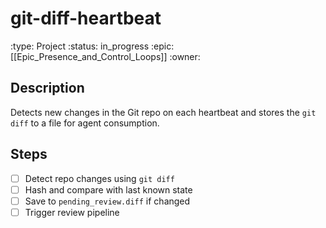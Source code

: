 # git-diff-heartbeat
:type: Project
:status: in_progress
:epic: [[Epic_Presence_and_Control_Loops]]
:owner: 

## Description
Detects new changes in the Git repo on each heartbeat and stores the `git diff` to a file for agent consumption.

## Steps
- [ ] Detect repo changes using `git diff`
- [ ] Hash and compare with last known state
- [ ] Save to `pending_review.diff` if changed
- [ ] Trigger review pipeline

